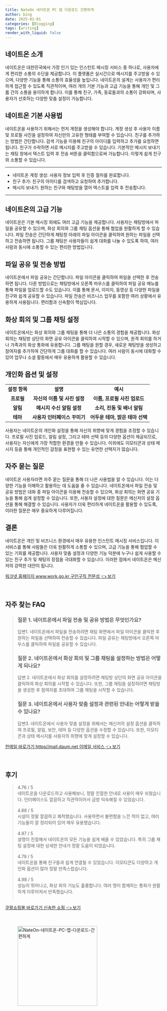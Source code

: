 ```yaml
---
title: NateOn 네이트온 PC 앱 다운로드 간편하게
author: bing
date: 2025-02-01
categories: [Blogging]
tags: [writing]
render_with_liquid: false
---
```



<h2 id='네이트온_소개'>네이트온 소개</h2>

<p>네이트온은 대한민국에서 가장 인기 있는 인스턴트 메시징 서비스 중 하나로, 사용자에게 편리한 소통의 수단을 제공합니다. 이 플랫폼은 실시간으로 메시지를 주고받을 수 있으며, 다양한 기능을 통해 소통의 효율성을 높입니다. 네이트온의 설계는 사용자가 편리하게 접근할 수 있도록 직관적이며, 여러 개의 기본 기능과 고급 기능을 통해 개인 및 그룹 간의 소통을 용이하게 합니다. 이를 통해 친구, 가족, 동료들과의 소통이 강화되며, 사용자가 선호하는 다양한 맞춤 설정이 가능합니다.</p>

<h2 id='네이트온_기본_사용법'>네이트온 기본 사용법</h2>

<p>네이트온을 사용하기 위해서는 먼저 계정을 생성해야 합니다. 계정 생성 후 사용자 이름 및 프로필 사진을 설정하여 자신만의 고유한 형태를 부여할 수 있습니다. 친구를 추가하는 방법은 간단합니다. 검색 기능을 이용해 친구의 아이디를 입력하고 추가를 요청하면 됩니다. 친구가 수락하면 서로 메시지를 주고받을 수 있습니다. 기본적인 메시지 보내기는 채팅 창에서 텍스트 입력 후 전송 버튼을 클릭함으로써 가능합니다. 이렇게 쉽게 친구와 소통할 수 있습니다.</p>

<hr />

<ul>
    <li>네이트온 계정 생성: 사용자 정보 입력 후 인증 절차를 완료합니다.</li>
    <li>친구 추가: 친구의 아이디를 검색하고 요청하여 추가합니다.</li>
    <li>메시지 보내기: 원하는 친구와 채팅방을 열어 텍스트를 입력 후 전송합니다.</li>
</ul>

<hr />

<h2 id='네이트온_고급_기능'>네이트온의 고급 기능</h2>

<p>네이트온은 기본 메시징 외에도 여러 고급 기능을 제공합니다. 사용자는 채팅방에서 파일을 공유할 수 있으며, 화상 회의와 그룹 채팅 옵션을 통해 협업을 원활하게 할 수 있습니다. 파일 전송은 간단하게 채팅창 아래의 파일 아이콘을 클릭하여 원하는 파일을 선택하고 전송하면 됩니다. 그룹 채팅은 사용자들이 쉽게 대화를 나눌 수 있도록 하여, 여러 사람과 동시에 소통할 수 있는 편리한 방법입니다.</p>

<h2 id='파일_공유_및_전송_방법'>파일 공유 및 전송 방법</h2>

<p>네이트온에서 파일 공유는 간단합니다. 파일 아이콘을 클릭하여 파일을 선택한 후 전송하면 됩니다. 다른 방법으로는 채팅방에서 오른쪽 마우스를 클릭하여 파일 공유 메뉴를 통해 파일을 업로드할 수도 있습니다. 이를 통해 문서, 이미지, 동영상 등 다양한 파일을 친구와 쉽게 공유할 수 있습니다. 파일 전송은 비즈니스 업무를 포함한 여러 상황에서 유용하게 사용됩니다. 편리함과 신속함이 핵심입니다.</p>

<h2 id='화상회의_및_그룹_채팅_설정'>화상 회의 및 그룹 채팅 설정</h2>

<p>네이트온에서는 화상 회의와 그룹 채팅을 통해 더 나은 소통의 경험을 제공합니다. 화상 회의는 채팅방 상단의 화면 공유 아이콘을 클릭하여 시작할 수 있으며, 원격 회의를 하거나 가족과의 화상 통화에 유용합니다. 그룹 채팅을 원할 경우, 새로운 채팅방을 생성하고 참여자를 추가하여 간단하게 그룹 대화를 할 수 있습니다. 여러 사람이 동시에 대화할 수 있어 업무나 소셜 활동에서 매우 유용하게 활용할 수 있습니다.</p>

<h2 id='개인화_옵션_및_설정'>개인화 옵션 및 설정</h2>

<table>
    <tr>
        <td style="text-align: center; height: 17px;"><b>설정 항목</b></td>
        <td style="text-align: center; height: 17px;"><b>설명</b></td>
        <td style="text-align: center; height: 17px;"><b>예시</b></td>
    </tr>
    <tr>
        <td style="text-align: center; height: 17px;"><b>프로필</b></td>
        <td style="text-align: center; height: 17px;"><b>자신의 이름 및 사진 설정</b></td>
        <td style="text-align: center; height: 17px;"><b>이름, 프로필 사진 업로드</b></td>
    </tr>
    <tr>
        <td style="text-align: center; height: 17px;"><b>알림</b></td>
        <td style="text-align: center; height: 17px;"><b>메시지 수신 알림 설정</b></td>
        <td style="text-align: center; height: 17px;"><b>소리, 진동 및 배너 알림</b></td>
    </tr>
    <tr>
        <td style="text-align: center; height: 17px;"><b>테마</b></td>
        <td style="text-align: center; height: 17px;"><b>사용자 인터페이스 꾸미기</b></td>
        <td style="text-align: center; height: 17px;"><b>어두운 테마, 밝은 테마 선택</b></td>
    </tr>
</table>

<p>사용자는 네이트온의 개인화 설정을 통해 자신의 취향에 맞게 경험을 조정할 수 있습니다. 프로필 사진 업로드, 알림 설정, 그리고 테마 선택 등의 다양한 옵션이 제공되므로, 사용자는 자신에게 가장 적합한 환경을 만들 수 있습니다. 이외에도 이모티콘과 상태 메시지 등을 통해 개인적인 감정을 표현할 수 있는 유연한 선택지가 많습니다.</p>

<h2 id='자주_묻는_질문'>자주 묻는 질문</h2>

<p>네이트온 사용자라면 자주 묻는 질문을 통해 더 나은 사용법을 알 수 있습니다. 이는 다양한 기능을 이해하고 활용하는 데 도움을 줄 수 있습니다. 네이트온에서 파일 전송 및 공유 방법은 대화 중 파일 아이콘을 이용해 전송할 수 있으며, 화상 회의는 화면 공유 기능을 통해 쉽게 설정할 수 있습니다. 또한, 사용자 설정에 대한 질문은 메신저의 설정 옵션을 통해 해결할 수 있습니다. 사용자가 더욱 편리하게 네이트온을 활용할 수 있도록, 이러한 질문은 매우 중요하게 다루어집니다.</p>

<h2 id='결론'>결론</h2>

<p>네이트온은 개인 및 비즈니스 환경에서 매우 유용한 인스턴트 메시징 서비스입니다. 이 서비스를 통해 사람들은 더욱 원활하게 소통할 수 있으며, 고급 기능을 통해 협업할 수 있는 기회를 제공합니다. 사용자 맞춤 설정과 다양한 기능 덕분에 누구나 쉽게 사용할 수 있는 친구 추가 및 채팅의 장점을 극대화할 수 있습니다. 이러한 점에서 네이트온은 메신저의 강력한 대안이 됩니다.</p>


<p><a class="click-button" title="워크넷 홈페이지 www.work.go.kr 구인구직 전문성" href="https://afficreate.github.io/posts/%EC%9B%8C%ED%81%AC%EB%84%B7-%ED%99%88%ED%8E%98%EC%9D%B4%EC%A7%80-www.work.go.kr-%EA%B5%AC%EC%9D%B8%EA%B5%AC%EC%A7%81-%EC%A0%84%EB%AC%B8%EC%84%B1/" rel="dofollow">워크넷 홈페이지 www.work.go.kr 구인구직 전문성 👈 보기</a></p><br>
<h2 id='자주_찾는_FAQ'>자주 찾는 FAQ</h2>
<div itemscope="" itemtype="https://schema.org/FAQPage"> 
<blockquote> 
<div itemscope="" itemprop="mainEntity" itemtype="https://schema.org/Question"> 
<h3 itemprop="name">질문 1. 네이트온에서 파일 전송 및 공유 방법은 무엇인가요?</h3> 
<div itemscope="" itemprop="acceptedAnswer" itemtype="https://schema.org/Answer"> 
<span itemprop="text"> 
<p>답변1. 네이트온에서 파일을 전송하려면 채팅 화면에서 파일 아이콘을 클릭한 후 원하는 파일을 선택하여 전송할 수 있습니다. 파일 공유는 채팅방에서 오른쪽 마우스를 클릭하여 파일을 공유할 수 있습니다.</p> 
</span> 
</div> 
</div> 

<div itemscope="" itemprop="mainEntity" itemtype="https://schema.org/Question"> 
<h3 itemprop="name">질문 2. 네이트온에서 화상 회의 및 그룹 채팅을 설정하는 방법은 어떻게 되나요?</h3> 
<div itemscope="" itemprop="acceptedAnswer" itemtype="https://schema.org/Answer"> 
<span itemprop="text"> 
<p>답변 2. 네이트온에서 화상 회의를 설정하려면 채팅방 상단의 화면 공유 아이콘을 클릭하여 화상 회의를 시작할 수 있습니다. 또한, 그룹 채팅을 설정하려면 채팅방을 생성한 후 참여자를 초대하여 그룹 채팅을 시작할 수 있습니다.</p> 
</span> 
</div> 
</div> 

<div itemscope="" itemprop="mainEntity" itemtype="https://schema.org/Question"> 
<h3 itemprop="name">질문 3. 네이트온에서 사용자 맞춤 설정과 관련된 안내는 어떻게 받을 수 있나요?</h3> 
<div itemscope="" itemprop="acceptedAnswer" itemtype="https://schema.org/Answer"> 
<span itemprop="text"> 
<p>답변3. 네이트온에서 사용자 맞춤 설정을 위해서는 메신저의 설정 옵션을 클릭하여 프로필, 알림, 보안, 테마 등 다양한 옵션을 수정할 수 있습니다. 또한, 이모티콘과 상태 메시지를 사용자의 취향에 맞게 설정할 수 있습니다.</p> 
</span> 
</div> 
</div> 

</blockquote> 
</div>
<p><a class="click-button" title="한메일 바로가기 https//mail.daum.net 이메일 서비스" href="https://afficreate.github.io/posts/%ED%95%9C%EB%A9%94%EC%9D%BC-%EB%B0%94%EB%A1%9C%EA%B0%80%EA%B8%B0-httpsmail.daum.net-%EC%9D%B4%EB%A9%94%EC%9D%BC-%EC%84%9C%EB%B9%84%EC%8A%A4/" rel="dofollow">한메일 바로가기 https//mail.daum.net 이메일 서비스 👈 보기</a></p><br>
<h2 id='후기'>후기</h2>
<div itemscope itemtype="https://schema.org/Product">
  <blockquote>
  <div itemprop="review" itemscope itemtype="https://schema.org/Review">
      <div itemprop="reviewRating" itemscope itemtype="https://schema.org/Rating"> <span itemprop="ratingValue">4.76</span> / <span itemprop="bestRating">5</span> </div>
      <span itemprop="reviewBody">네이트온을 다운로드하고 사용해보니, 정말 친절한 안내로 사용이 매우 쉬웠습니다. 인터페이스도 깔끔하고 직관적이어서 금방 익숙해질 수 있었습니다.</span>
  </div>
  <br>
  <div itemprop="review" itemscope itemtype="https://schema.org/Review">
      <div itemprop="reviewRating" itemscope itemtype="https://schema.org/Rating"> <span itemprop="ratingValue">4.88</span> / <span itemprop="bestRating">5</span> </div>
      <span itemprop="reviewBody">시설이 정말 깔끔하고 쾌적했습니다. 사용하면서 불편함을 느낀 적이 없고, 여러 기능들이 잘 정리되어 있어 매우 유용했습니다.</span>
  </div>
  <br>
  <div itemprop="review" itemscope itemtype="https://schema.org/Review">
      <div itemprop="reviewRating" itemscope itemtype="https://schema.org/Rating"> <span itemprop="ratingValue">4.97</span> / <span itemprop="bestRating">5</span> </div>
      <span itemprop="reviewBody">설명이 친절해서 네이트온의 모든 기능을 쉽게 배울 수 있었습니다. 특히 그룹 채팅 설정에 대한 상세한 안내가 정말 도움이 되었습니다.</span>
  </div>
  <br>
  <div itemprop="review" itemscope itemtype="https://schema.org/Review">
      <div itemprop="reviewRating" itemscope itemtype="https://schema.org/Rating"> <span itemprop="ratingValue">4.79</span> / <span itemprop="bestRating">5</span> </div>
      <span itemprop="reviewBody">네이트온을 통해 친구들과 쉽게 연결될 수 있었습니다. 이모티콘도 다양하고 개인화 옵션이 많아 정말 만족스럽습니다.</span>
  </div>
  <br>
  <div itemprop="review" itemscope itemtype="https://schema.org/Review">
      <div itemprop="reviewRating" itemscope itemtype="https://schema.org/Rating"> <span itemprop="ratingValue">4.98</span> / <span itemprop="bestRating">5</span> </div>
      <span itemprop="reviewBody">성능이 뛰어나고, 화상 회의 기능도 훌륭합니다. 여러 명이 함께하는 통화가 원활하게 이루어져서 만족했습니다.</span>
  </div>
  <br>
  </blockquote>
</div>
<p><a class="click-button" title="쿠팡쇼핑몰 바로가기 신속한 쇼핑" href="https://afficreate.github.io/posts/%EC%BF%A0%ED%8C%A1%EC%87%BC%ED%95%91%EB%AA%B0-%EB%B0%94%EB%A1%9C%EA%B0%80%EA%B8%B0-%EC%8B%A0%EC%86%8D%ED%95%9C-%EC%87%BC%ED%95%91/" rel="dofollow">쿠팡쇼핑몰 바로가기 신속한 쇼핑 👈 보기</a></p><br>
<figure class="image"><img src="https://afficreate.github.io/assets/img/thumbnail/NateOn-네이트온-PC-앱-다운로드-간편하게.webp" alt="NateOn-네이트온-PC-앱-다운로드-간편하게" width="256" height="256"></figure>